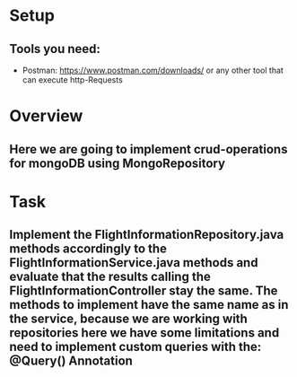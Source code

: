 # Setup

## Tools you need:
- Postman: https://www.postman.com/downloads/ or any other tool that can execute http-Requests

# Overview
## Here we are going to implement crud-operations for mongoDB using MongoRepository

# Task
## Implement the FlightInformationRepository.java methods accordingly to the FlightInformationService.java methods and evaluate that the results calling the FlightInformationController stay the same. The methods to implement have the same name as in the service, because we are working with repositories here we have some limitations and need to implement custom queries with the: @Query() Annotation
